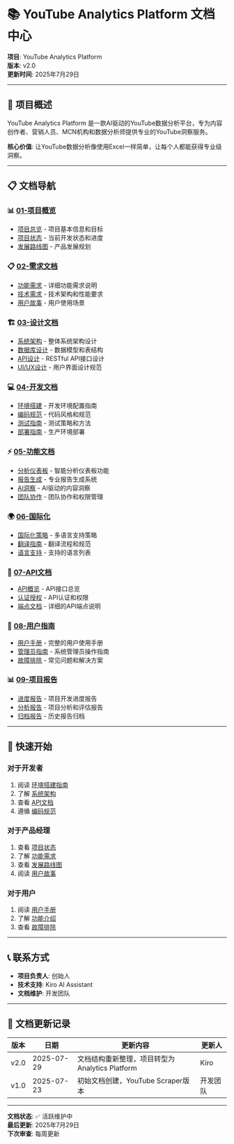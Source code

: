 # 📚 YouTube Analytics Platform 文档中心

**项目**: YouTube Analytics Platform  
**版本**: v2.0  
**更新时间**: 2025年7月29日  

---

## 🎯 项目概述

YouTube Analytics Platform 是一款AI驱动的YouTube数据分析平台，专为内容创作者、营销人员、MCN机构和数据分析师提供专业的YouTube洞察服务。

**核心价值**: 让YouTube数据分析像使用Excel一样简单，让每个人都能获得专业级洞察。

---

## 📋 文档导航

### 📊 [01-项目概览](./01-project-overview/)
- [项目总览](./01-project-overview/README.md) - 项目基本信息和目标
- [项目状态](./01-project-overview/project-status.md) - 当前开发状态和进度
- [发展路线图](./01-project-overview/roadmap.md) - 产品发展规划

### 📋 [02-需求文档](./02-requirements/)
- [功能需求](./02-requirements/functional-requirements.md) - 详细功能需求说明
- [技术需求](./02-requirements/technical-requirements.md) - 技术架构和性能要求
- [用户故事](./02-requirements/user-stories.md) - 用户使用场景

### 🏗️ [03-设计文档](./03-design/)
- [系统架构](./03-design/system-architecture.md) - 整体系统架构设计
- [数据库设计](./03-design/database-design.md) - 数据模型和表结构
- [API设计](./03-design/api-design.md) - RESTful API接口设计
- [UI/UX设计](./03-design/ui-ux-design.md) - 用户界面设计规范

### 💻 [04-开发文档](./04-development/)
- [环境搭建](./04-development/setup-guide.md) - 开发环境配置指南
- [编码规范](./04-development/coding-standards.md) - 代码风格和规范
- [测试指南](./04-development/testing-guide.md) - 测试策略和方法
- [部署指南](./04-development/deployment-guide.md) - 生产环境部署

### ⚡ [05-功能文档](./05-features/)
- [分析仪表板](./05-features/analytics-dashboard.md) - 智能分析仪表板功能
- [报告生成](./05-features/report-generation.md) - 专业报告生成系统
- [AI洞察](./05-features/ai-insights.md) - AI驱动的内容洞察
- [团队协作](./05-features/team-collaboration.md) - 团队协作和权限管理

### 🌍 [06-国际化](./06-i18n/)
- [国际化策略](./06-i18n/i18n-strategy.md) - 多语言支持策略
- [翻译指南](./06-i18n/translation-guide.md) - 翻译流程和规范
- [语言支持](./06-i18n/language-support.md) - 支持的语言列表

### 🔌 [07-API文档](./07-api/)
- [API概览](./07-api/api-overview.md) - API接口总览
- [认证授权](./07-api/authentication.md) - API认证和权限
- [端点文档](./07-api/endpoints/) - 详细的API端点说明

### 📖 [08-用户指南](./08-guides/)
- [用户手册](./08-guides/user-manual.md) - 完整的用户使用手册
- [管理员指南](./08-guides/admin-guide.md) - 系统管理员操作指南
- [故障排除](./08-guides/troubleshooting.md) - 常见问题和解决方案

### 📊 [09-项目报告](./09-reports/)
- [进度报告](./09-reports/progress-reports/) - 项目开发进度报告
- [分析报告](./09-reports/analysis-reports/) - 项目分析和评估报告
- [归档报告](./09-reports/archived/) - 历史报告归档

---

## 🚀 快速开始

### 对于开发者
1. 阅读 [环境搭建指南](./04-development/setup-guide.md)
2. 了解 [系统架构](./03-design/system-architecture.md)
3. 查看 [API文档](./07-api/api-overview.md)
4. 遵循 [编码规范](./04-development/coding-standards.md)

### 对于产品经理
1. 查看 [项目状态](./01-project-overview/project-status.md)
2. 了解 [功能需求](./02-requirements/functional-requirements.md)
3. 查看 [发展路线图](./01-project-overview/roadmap.md)
4. 阅读 [用户故事](./02-requirements/user-stories.md)

### 对于用户
1. 阅读 [用户手册](./08-guides/user-manual.md)
2. 了解 [功能介绍](./05-features/)
3. 查看 [故障排除](./08-guides/troubleshooting.md)

---

## 📞 联系方式

- **项目负责人**: 创始人
- **技术支持**: Kiro AI Assistant
- **文档维护**: 开发团队

---

## 📝 文档更新记录

| 版本 | 日期 | 更新内容 | 更新人 |
|------|------|----------|--------|
| v2.0 | 2025-07-29 | 文档结构重新整理，项目转型为Analytics Platform | Kiro |
| v1.0 | 2025-07-23 | 初始文档创建，YouTube Scraper版本 | 开发团队 |

---

**文档状态**: ✅ 活跃维护中  
**最后更新**: 2025年7月29日  
**下次审查**: 每周更新